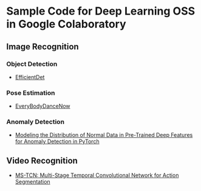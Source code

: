 # Sample Code for Deep Learning OSS in Google Colaboratory

## Image Recognition
### Object Detection
- [EfficientDet](./image/object_detection/EfficientDet.ipynb)
### Pose Estimation
- [EveryBodyDanceNow](./image/pose/EveryBodyDanceNow.ipynb)
### Anomaly Detection 
- [Modeling the Distribution of Normal Data in Pre-Trained Deep Features for Anomaly Detection in PyTorch](./image/anomaly_detection/MahalanobisAD.ipynb)


## Video Recognition
- [MS-TCN: Multi-Stage Temporal Convolutional Network for Action Segmentation](./video/action-segmentation/MS_TCN_Multi_Stage_Temporal_Convolutional_Network_for_Action_Segmentation.ipynb)
